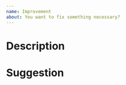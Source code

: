 ```yaml
---
name: Improvement
about: You want to fix something necessary?
---
```


<!--

**!** Just be clear and short. Try to focus on one thing per issue.

-->
# Description 
<!-- Type your issue description here... -->

# Suggestion
<!-- Do you have an idea to fix it? -->
